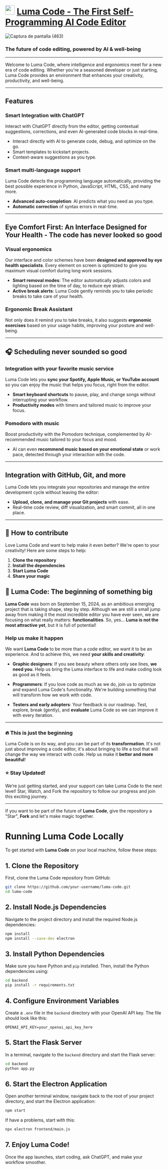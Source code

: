 # <img src="https://github.com/user-attachments/assets/77de282c-2276-4a93-9db1-abaa3de2ceb9" width="30"> **[Luma Code - The First Self-Programming AI Code Editor]()**

![Captura de pantalla (463)](https://github.com/user-attachments/assets/4d185fee-af53-4d61-8091-9a5d66b6aebd)

### The future of code editing, powered by AI & well-being 

---

Welcome to Luma Code, where intelligence and ergonomics meet for a new era of code editing. Whether you're a seasoned developer or just starting, Luma Code provides an environment that enhances your creativity, productivity, and well-being.

---

## **Features**

### **Smart Integration with ChatGPT**
Interact with ChatGPT directly from the editor, getting contextual suggestions, corrections, and even AI-generated code blocks in real-time.

- Interact directly with AI to generate code, debug, and optimize on the go.
- Smart templates to kickstart projects.
- Context-aware suggestions as you type.

### **Smart multi-language support**
Luma Code detects the programming language automatically, providing the best possible experience in Python, JavaScript, HTML, CSS, and many more.

- **Advanced auto-completion**: AI predicts what you need as you type.
- **Automatic correction** of syntax errors in real-time.

---

## **Eye Comfort First: An Interface Designed for Your Health - The code has never looked so good**

### **Visual ergonomics**
Our interface and color schemes have been **designed and approved by eye health specialists**. Every element on screen is optimized to give you maximum visual comfort during long work sessions.

- **Smart removal modes**: The editor automatically adjusts colors and lighting based on the time of day, to reduce eye strain.
- **Active break alerts**: Luma Code gently reminds you to take periodic breaks to take care of your health.

### **Ergonomic Break Assistant**
Not only does it remind you to take breaks, it also suggests **ergonomic exercises** based on your usage habits, improving your posture and well-being.

---

## 🎧 **Scheduling never sounded so good**

### **Integration with your favorite music service**
Luma Code lets you **sync your Spotify, Apple Music, or YouTube account** so you can enjoy the music that helps you focus, right from the editor.

- **Smart keyboard shortcuts** to pause, play, and change songs without interrupting your workflow.
- **Productivity modes** with timers and tailored music to improve your focus.

### **Pomodoro with music**
Boost productivity with the Pomodoro technique, complemented by AI-recommended music tailored to your focus and mood.

- AI can even **recommend music based on your emotional state** or work pace, detected through your interaction with the code.

---

## **Integration with GitHub, Git, and more**
Luma Code lets you integrate your repositories and manage the entire development cycle without leaving the editor:

- **Upload, clone, and manage your Git projects** with ease.
- Real-time code review, diff visualization, and smart commit, all in one place.

---

## 🤝 **How ​​to contribute**

Love Luma Code and want to help make it even better? We're open to your creativity! Here are some steps to help:

1. **Clone the repository**
2. **Install the dependencies**
3. **Start Luma Code**
4. **Share your magic**

## 🚧 **Luma Code: The beginning of something big**

**Luma Code** was born on September 15, 2024, as an ambitious emerging project that is taking shape, step by step. Although we are still a small jump away from making it the most incredible editor you have ever seen, we are focusing on what really matters: **functionalities**. So, yes... **Luma is not the most attractive yet**, but it is full of potential!

### **Help us make it happen**
We want **Luma Code** to be more than a code editor, we want it to be an experience. And to achieve this, we need **your skills and creativity**:

- **Graphic designers**: If you see beauty where others only see lines, **we need you**. Help us bring the Luma interface to life and make coding look as good as it feels.

- **Programmers**: If you love code as much as we do, join us to optimize and expand Luma Code's functionality. We're building something that will transform how we work with code.

- **Testers and early adopters**: Your feedback is our roadmap. Test, explore, break (gently), and **evaluate** Luma Code so we can improve it with every iteration.

---

### 🔥 **This is just the beginning**
Luma Code is on its way, and you can be part of its **transformation**. It's not just about improving a code editor, it's about bringing to life a tool that will change the way we interact with code. Help us make it **better and more beautiful**!

### ⭐ Stay Updated!

We’re just getting started, and your support can take Luma Code to the next level! Star, Watch, and Fork the repository to follow our progress and join this exciting journey.

---

If you want to be part of the future of **Luma Code**, give the repository a "Star", **Fork** and let's make magic together.


# Running Luma Code Locally

To get started with **Luma Code** on your local machine, follow these steps:

## 1. Clone the Repository

First, clone the Luma Code repository from GitHub:

```bash
git clone https://github.com/your-username/luma-code.git
cd luma-code
```

## 2. Install Node.js Dependencies

Navigate to the project directory and install the required Node.js dependencies:

```bash
npm install
npm install --save-dev electron
```

## 3. Install Python Dependencies

Make sure you have Python and `pip` installed. Then, install the Python dependencies using:

```bash
cd backend
pip install -r requirements.txt
```

## 4. Configure Environment Variables

Create a `.env` file in the `backend` directory with your OpenAI API key. The file should look like this:

```
OPENAI_API_KEY=your_openai_api_key_here
```

## 5. Start the Flask Server

In a terminal, navigate to the `backend` directory and start the Flask server:

```bash
cd backend
python app.py
```

## 6. Start the Electron Application

Open another terminal window, navigate back to the root of your project directory, and start the Electron application:

```bash
npm start
```

If have a problems, start with this:

```bash
npx electron frontend/main.js
```

## 7. Enjoy Luma Code!

Once the app launches, start coding, ask ChatGPT, and make your workflow smoother.
